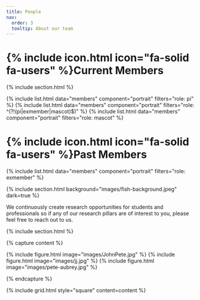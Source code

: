 ```yaml
---
title: People
nav:
  order: 3
  tooltip: About our team
---
```


# {% include icon.html icon="fa-solid fa-users" %}Current Members

{% include section.html %}

{% include list.html data="members" component="portrait" filters="role: pi" %}
{% include list.html data="members" component="portrait" filters="role: ^(?!(pi|exmember|mascot)$)" %}
{% include list.html data="members" component="portrait" filters="role: mascot" %}

# {% include icon.html icon="fa-solid fa-users" %}Past Members

{% include list.html data="members" component="portrait" filters="role: exmember" %}

{% include section.html background="images/fish-background.jpeg" dark=true %}

We continuously create research opportunities for students and professionals so if any of our research pillars are of interest to you, please feel free to reach out to us. 

{% include section.html %}

{% capture content %}

{% include figure.html image="images/JohnPete.jpg" %}
{% include figure.html image="images/jj.jpg" %}
{% include figure.html image="images/pete-aubrey.jpg" %}

{% endcapture %}

{% include grid.html style="square" content=content %}
